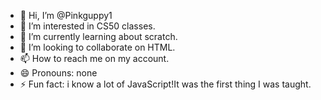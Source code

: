 - 👋 Hi, I’m @Pinkguppy1
- 👀 I’m interested in CS50 classes. 
- 🌱 I’m currently learning about scratch.
- 💞️ I’m looking to collaborate on HTML.
- 📫 How to reach me on my account. 
- 😄 Pronouns: none
- ⚡ Fun fact: i know a lot of JavaScript!It was the first thing I was taught.

<!---
Pinkguppy1/Pinkguppy1 is a ✨ special ✨ repository because its `README.md` (this file) appears on your GitHub profile.
You can click the Preview link to take a look at your changes.
--->
